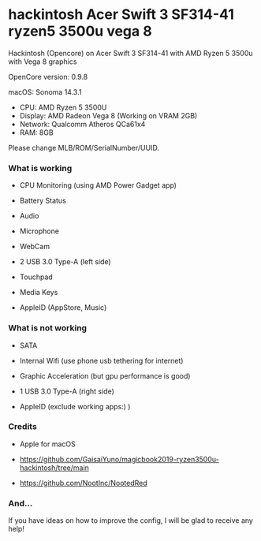 # hackintosh Acer Swift 3 SF314-41 ryzen5 3500u vega 8
Hackintosh (Opencore) on Acer Swift 3 SF314-41 with AMD Ryzen 5 3500u with Vega 8 graphics

OpenCore version: 0.9.8

macOS: Sonoma 14.3.1

- CPU: AMD Ryzen 5 3500U
- Display: AMD Radeon Vega 8 (Working on VRAM 2GB)
- Network: Qualcomm Atheros QCa61x4
- RAM: 8GB

Please change MLB/ROM/SerialNumber/UUID.

### What is working

* CPU Monitoring (using AMD Power Gadget app)

* Battery Status

* Audio

* Microphone

* WebCam

* 2 USB 3.0 Type-A (left side)

* Touchpad

* Media Keys

* AppleID (AppStore, Music)

### What is not working

* SATA

* Internal Wifi (use phone usb tethering for internet)

* Graphic Acceleration (but gpu performance is good)

* 1 USB 3.0 Type-A (right side)

* AppleID (exclude working apps:) )

### Credits

* Apple for macOS

* https://github.com/GaisaiYuno/magicbook2019-ryzen3500u-hackintosh/tree/main

* https://github.com/NootInc/NootedRed

### And...

If you have ideas on how to improve the config, I will be glad to receive any help!
